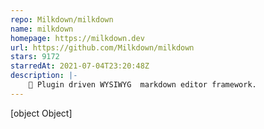 ```yaml
---
repo: Milkdown/milkdown
name: milkdown
homepage: https://milkdown.dev
url: https://github.com/Milkdown/milkdown
stars: 9172
starredAt: 2021-07-04T23:20:48Z
description: |-
    🍼 Plugin driven WYSIWYG  markdown editor framework.
---
```


[object Object]
